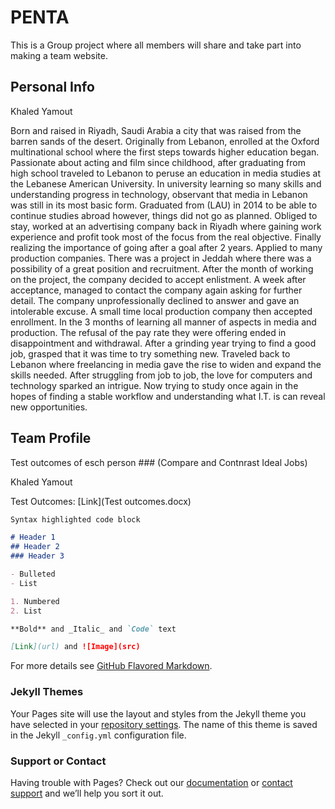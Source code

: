 # PENTA

This is a Group project where all members will share and take part into making a team website.

## Personal Info

Khaled Yamout

Born and raised in Riyadh, Saudi Arabia a city that was raised from the barren sands of the desert. Originally from Lebanon, enrolled at the Oxford multinational school where the first steps towards higher education began. Passionate about acting and film since childhood, after graduating from high school traveled to Lebanon to peruse an education in media studies at the Lebanese American University. In university learning so many skills and understanding progress in technology, observant that media in Lebanon was still in its most basic form. Graduated from (LAU) in 2014 to be able to continue studies abroad however, things did not go as planned. Obliged to stay, worked at an advertising company back in Riyadh where gaining work experience and profit took most of the focus from the real objective. Finally realizing the importance of going after a goal after 2 years. Applied to many production companies. There was a project in Jeddah where there was a possibility of a great position and recruitment. After the month of working on the project, the company decided to accept enlistment. A week after acceptance, managed to contact the company again asking for further detail. The company unprofessionally declined to answer and gave an intolerable excuse. A small time local production company then accepted enrollment. In the 3 months of learning all manner of aspects in media and production. The refusal of the pay rate they were offering ended in disappointment and withdrawal. After a grinding year trying to find a good job, grasped that it was time to try something new. Traveled back to Lebanon where freelancing in media gave the rise to widen and expand the skills needed. After struggling from job to job, the love for computers and technology sparked an intrigue. Now trying to study once again in the hopes of finding a stable workflow and understanding what I.T. is can reveal new opportunities.



## Team Profile

Test outcomes of esch person ### (Compare and Contnrast Ideal Jobs)

Khaled Yamout

Test Outcomes: [Link](Test outcomes.docx) 

```markdown
Syntax highlighted code block

# Header 1
## Header 2
### Header 3

- Bulleted
- List

1. Numbered
2. List

**Bold** and _Italic_ and `Code` text

[Link](url) and ![Image](src)
```

For more details see [GitHub Flavored Markdown](https://guides.github.com/features/mastering-markdown/).

### Jekyll Themes

Your Pages site will use the layout and styles from the Jekyll theme you have selected in your [repository settings](https://github.com/KhaledYamout/Group-Profile/settings). The name of this theme is saved in the Jekyll `_config.yml` configuration file.

### Support or Contact

Having trouble with Pages? Check out our [documentation](https://help.github.com/categories/github-pages-basics/) or [contact support](https://github.com/contact) and we’ll help you sort it out.
